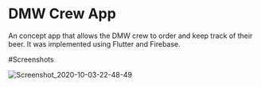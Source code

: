 # DMW Crew App
 An concept app that allows the DMW crew to order and keep track of their beer.
 It was implemented using Flutter and Firebase.

#Screenshots

![Screenshot_2020-10-03-22-48-49](https://user-images.githubusercontent.com/59749496/95032389-a19c7080-06ba-11eb-80d0-f6b7235b9660.png)
